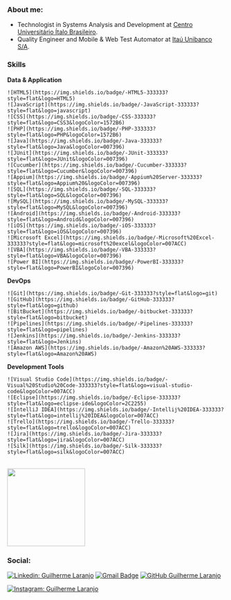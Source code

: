 <h3>About me:</h3>

- Technologist in Systems Analysis and Development at <a href="https://italo.com.br/">Centro Universitário Ítalo Brasileiro</a>.
- Quality Engineer and Mobile & Web Test Automator at <a href="https://www.linkedin.com/company/itau">Itaú Unibanco S/A</a>.

<h3>Skills</h3>

**Data & Application**

    ![HTML5](https://img.shields.io/badge/-HTML5-333333?style=flat&logo=HTML5)
    ![JavaScript](https://img.shields.io/badge/-JavaScript-333333?style=flat&logo=javascript)
    ![CSS](https://img.shields.io/badge/-CSS-333333?style=flat&logo=CSS3&logoColor=1572B6)
    ![PHP](https://img.shields.io/badge/-PHP-333333?style=flat&logo=PHP&logoColor=1572B6)
    ![Java](https://img.shields.io/badge/-Java-333333?style=flat&logo=Java&logoColor=007396)
    ![JUnit](https://img.shields.io/badge/-JUnit-333333?style=flat&logo=JUnit&logoColor=007396)
    ![Cucumber](https://img.shields.io/badge/-Cucumber-333333?style=flat&logo=Cucumber&logoColor=007396)
    ![Appium](https://img.shields.io/badge/-Appium%20Server-333333?style=flat&logo=Appium%20&logoColor=007396)
    ![SQL](https://img.shields.io/badge/-SQL-333333?style=flat&logo=SQL&logoColor=007396)
    ![MySQL](https://img.shields.io/badge/-MySQL-333333?style=flat&logo=MySQL&logoColor=007396)
    ![Android](https://img.shields.io/badge/-Android-333333?style=flat&logo=Android&logoColor=007396)
    ![iOS](https://img.shields.io/badge/-iOS-333333?style=flat&logo=iOS&logoColor=007396)
    ![Microsoft Excel](https://img.shields.io/badge/-Microsoft%20Excel-333333?style=flat&logo=microsoft%20excel&logoColor=007ACC)
    ![VBA](https://img.shields.io/badge/-VBA-333333?style=flat&logo=VBA&logoColor=007396)
    ![Power BI](https://img.shields.io/badge/-PowerBI-333333?style=flat&logo=PowerBI&logoColor=007396)

**DevOps**

    ![Git](https://img.shields.io/badge/-Git-333333?style=flat&logo=git)
    ![GitHub](https://img.shields.io/badge/-GitHub-333333?style=flat&logo=github)
    ![BitBucket](https://img.shields.io/badge/-bitbucket-333333?style=flat&logo=bitbucket)
    ![Pipelines](https://img.shields.io/badge/-Pipelines-333333?style=flat&logo=pipelines)
    ![Jenkins](https://img.shields.io/badge/-Jenkins-333333?style=flat&logo=Jenkins)
    ![Amazon AWS](https://img.shields.io/badge/-Amazon%20AWS-333333?style=flat&logo=Amazon%20AWS)

**Development Tools**

    ![Visual Studio Code](https://img.shields.io/badge/-Visual%20Studio%20Code-333333?style=flat&logo=visual-studio-code&logoColor=007ACC)
    ![Eclipse](https://img.shields.io/badge/-Eclipse-333333?style=flat&logo=eclipse-ide&logoColor=2C2255)
    ![IntelliJ IDEA](https://img.shields.io/badge/-Intellij%20IDEA-333333?style=flat&logo=intellij%20IDEA&logoColor=007ACC)
    ![Trello](https://img.shields.io/badge/-Trello-333333?style=flat&logo=trello&logoColor=007ACC)
    ![Jira](https://img.shields.io/badge/-Jira-333333?style=flat&logo=jira&logoColor=007ACC)
    ![Silk](https://img.shields.io/badge/-Silk-333333?style=flat&logo=silk&logoColor=007ACC)

<br>

<a href="https://github.com/guimei1">
  <img height="180em" src="https://github-readme-stats.vercel.app/api?username=guimei1&theme=dracula&show_icons=true" />
</a>

<h3>Social:</h3>

[![Linkedin: Guilherme Laranjo](https://img.shields.io/badge/-Guilherme%20Laranjo-blue?style=flat-square&logo=Linkedin&logoColor=white&link=https://www.linkedin.com/in/guilherme-laranjo-17610bb7/)](https://www.linkedin.com/in/guilherme-laranjo-17610bb7/)
[![Gmail Badge](https://img.shields.io/badge/-guimei1@gmail.com-006bed?style=flat-square&logo=Gmail&logoColor=white&link=mailto:guimei1@gmail.com)](mailto:mica.margo1997@email.com)
[![GitHub Guilherme Laranjo](https://img.shields.io/github/followers/guimei1?label=follow&style=social)](https://github.com/guimei1)
<br/>

[![Instagram: Guilherme Laranjo](https://img.shields.io/badge/Instagram-E4405F?style=for-the-badge&logo=instagram&logoColor=white)](https://www.instagram.com/guimei1/)
